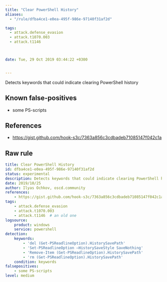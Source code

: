 ```yaml
---
title: "Clear PowerShell History"
aliases:
  - "/rule/dfba4ce1-e0ea-495f-986e-97140f31af2d"

tags:
  - attack.defense_evasion
  - attack.t1070.003
  - attack.t1146



date: Tue, 29 Oct 2019 03:44:22 +0300


---
```


Detects keywords that could indicate clearing PowerShell history

<!--more-->


## Known false-positives

* some PS-scripts



## References

* https://gist.github.com/hook-s3c/7363a856c3cdbadeb71085147f042c1a


## Raw rule
```yaml
title: Clear PowerShell History
id: dfba4ce1-e0ea-495f-986e-97140f31af2d
status: experimental
description: Detects keywords that could indicate clearing PowerShell history
date: 2019/10/25
author: Ilyas Ochkov, oscd.community
references:
    - https://gist.github.com/hook-s3c/7363a856c3cdbadeb71085147f042c1a
tags:
    - attack.defense_evasion
    - attack.t1070.003
    - attack.t1146  # an old one
logsource:
    product: windows
    service: powershell
detection:
    keywords:
        - 'del (Get-PSReadlineOption).HistorySavePath'
        - 'Set-PSReadlineOption –HistorySaveStyle SaveNothing'
        - 'Remove-Item (Get-PSReadlineOption).HistorySavePath'
        - 'rm (Get-PSReadlineOption).HistorySavePath'
    condition: keywords
falsepositives:
    - some PS-scripts
level: medium

```
